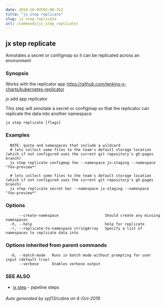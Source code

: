 ```yaml
---
date: 2019-10-04T02:08:31Z
title: "jx step replicate"
slug: jx_step_replicate
url: /commands/jx_step_replicate/
---
```

## jx step replicate


Annotates a secret or configmap so it can be replicated across an environment


### Synopsis

Works with the replicator app https://github.com/jenkins-x-charts/kubernetes-replicator 

jx add app replicator 

This step will annotate a secret or configmap so that the replicator can replicate the data into another namespace

```
jx step replicate [flags]
```

### Examples

```
  NOTE: quote and namespaces that include a wildcard
  # lets collect some files to the team's default storage location (which if not configured uses the current git repository's gh-pages branch)
  jx step replicate configmap foo --namespace jx-staging --namespace "foo-preview*"
  
  # lets collect some files to the team's default storage location (which if not configured uses the current git repository's gh-pages branch)
  jx step replicate secret bar --namespace jx-staging --namespace "foo-preview*"
```

### Options

```
      --create-namespace                     Should create any missing namespaces
  -h, --help                                 help for replicate
  -r, --replicate-to-namespace stringArray   Specify a list of namespaces to replicate data into
```

### Options inherited from parent commands

```
  -b, --batch-mode   Runs in batch mode without prompting for user input (default true)
      --verbose      Enables verbose output
```

### SEE ALSO

* [jx step](/commands/jx_step/)	 - pipeline steps

###### Auto generated by spf13/cobra on 4-Oct-2019
